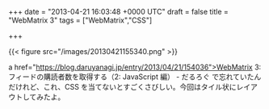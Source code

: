
+++
date = "2013-04-21 16:03:48 +0000 UTC"
draft = false
title = "WebMatrix 3"
tags = ["WebMatrix","CSS"]

+++


{{< figure src="/images/20130421155340.png"  >}}

a href="https://blog.daruyanagi.jp/entry/2013/04/21/154036">WebMatrix 3: フィードの購読者数を取得する（2: JavaScript 編） - だるろぐ</a> で忘れていたんだけれど、これ、CSS を当てないとすごくさびしい。今回はタイル状にレイアウトしてみたよ。


